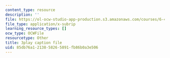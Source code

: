 ```yaml
---
content_type: resource
description: ''
file: https://ol-ocw-studio-app-production.s3.amazonaws.com/courses/6-451-principles-of-digital-communication-ii-spring-2005/85db76a1213858265891fb86b0a3e506_520074.srt
file_type: application/x-subrip
learning_resource_types: []
ocw_type: OCWFile
resourcetype: Other
title: 3play caption file
uid: 85db76a1-2138-5826-5891-fb86b0a3e506
---
```

